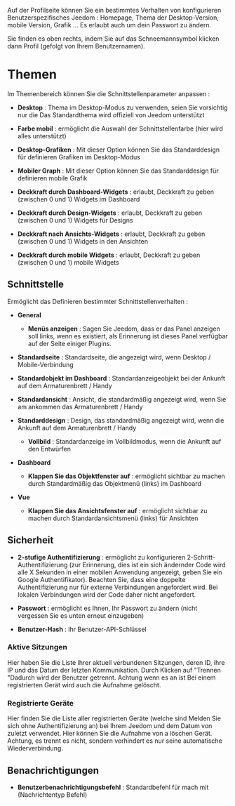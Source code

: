 Auf der Profilseite können Sie ein bestimmtes Verhalten von konfigurieren
Benutzerspezifisches Jeedom : Homepage, Thema der
Desktop-Version, mobile Version, Grafik ... Es erlaubt
auch um dein Passwort zu ändern.

Sie finden es oben rechts, indem Sie auf das Schneemannsymbol klicken
dann Profil (gefolgt von Ihrem Benutzernamen).

Themen 
======

Im Themenbereich können Sie die Schnittstellenparameter anpassen :

-   **Desktop** : Thema im Desktop-Modus zu verwenden, seien Sie vorsichtig nur die
    Das Standardthema wird offiziell von Jeedom unterstützt

-   **Farbe mobil** : ermöglicht die Auswahl der Schnittstellenfarbe
    (hier wird alles unterstützt)

-   **Desktop-Grafiken** : Mit dieser Option können Sie das Standarddesign für definieren
    Grafiken im Desktop-Modus

-   **Mobiler Graph** : Mit dieser Option können Sie das Standarddesign für definieren
    mobile Grafik

-   **Deckkraft durch Dashboard-Widgets** : erlaubt, Deckkraft zu geben
    (zwischen 0 und 1) Widgets im Dashboard

-   **Deckkraft durch Design-Widgets** : erlaubt, Deckkraft zu geben
    (zwischen 0 und 1) Widgets für Designs

-   **Deckkraft nach Ansichts-Widgets** : erlaubt, Deckkraft zu geben (zwischen
    0 und 1) Widgets in den Ansichten

-   **Deckkraft durch mobile Widgets** : erlaubt, Deckkraft zu geben
    (zwischen 0 und 1) mobile Widgets

Schnittstelle 
---------

Ermöglicht das Definieren bestimmter Schnittstellenverhalten :

-   **General**

    -   **Menüs anzeigen** : Sagen Sie Jeedom, dass er das Panel anzeigen soll
        links, wenn es existiert, als Erinnerung ist dieses Panel
        verfügbar auf der Seite einiger Plugins.

-   **Standardseite** : Standardseite, die angezeigt wird, wenn
    Desktop / Mobile-Verbindung

-   **Standardobjekt im Dashboard** : Standardanzeigeobjekt
    bei der Ankunft auf dem Armaturenbrett / Handy

-   **Standardansicht** : Ansicht, die standardmäßig angezeigt wird, wenn Sie am ankommen
    das Armaturenbrett / Handy

-   **Standarddesign** : Design, das standardmäßig angezeigt wird, wenn
    die Ankunft auf dem Armaturenbrett / Handy

    -   **Vollbild** : Standardanzeige im Vollbildmodus, wenn
        die Ankunft auf den Entwürfen
        
-   **Dashboard**

    -   **Klappen Sie das Objektfenster auf** : ermöglicht sichtbar zu machen durch
        Standardmäßig das Objektmenü (links) im Dashboard

-   **Vue**

    -   **Klappen Sie das Ansichtsfenster auf** : ermöglicht sichtbar zu machen durch
        Standardansichtsmenü (links) für Ansichten

Sicherheit 
--------

-   **2-stufige Authentifizierung** : ermöglicht zu konfigurieren
    2-Schritt-Authentifizierung (zur Erinnerung, dies ist ein sich ändernder Code
    wird alle X Sekunden in einer mobilen Anwendung angezeigt, geben Sie ein
    Google Authentifikator). Beachten Sie, dass eine doppelte Authentifizierung nur für externe Verbindungen angefordert wird. Bei lokalen Verbindungen wird der Code daher nicht angefordert.

-   **Passwort** : ermöglicht es Ihnen, Ihr Passwort zu ändern (nicht
    vergessen Sie es unten erneut einzugeben)

-   **Benutzer-Hash** : Ihr Benutzer-API-Schlüssel

### Aktive Sitzungen 

Hier haben Sie die Liste Ihrer aktuell verbundenen Sitzungen, deren ID,
ihre IP und das Datum der letzten Kommunikation. Durch Klicken auf
"Trennen "Dadurch wird der Benutzer getrennt. Achtung wenn es an ist
Bei einem registrierten Gerät wird auch die Aufnahme gelöscht.

### Registrierte Geräte 

Hier finden Sie die Liste aller registrierten Geräte (welche sind
Melden Sie sich ohne Authentifizierung an) bei Ihrem Jeedom und dem Datum von
zuletzt verwendet. Hier können Sie die Aufnahme von a löschen
Gerät. Achtung, es trennt es nicht, sondern verhindert es nur
seine automatische Wiederverbindung.

Benachrichtigungen 
-------------

-   **Benutzerbenachrichtigungsbefehl** : Standardbefehl für
    mach mit (Nachrichtentyp Befehl)


